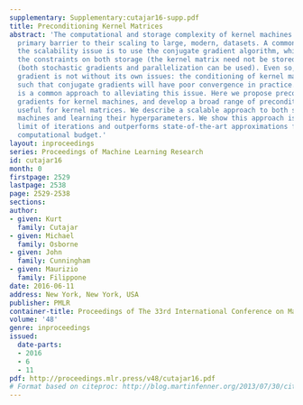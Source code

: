```yaml
---
supplementary: Supplementary:cutajar16-supp.pdf
title: Preconditioning Kernel Matrices
abstract: 'The computational and storage complexity of kernel machines presents the
  primary barrier to their scaling to large, modern, datasets. A common way to tackle
  the scalability issue is to use the conjugate gradient algorithm, which relieves
  the constraints on both storage (the kernel matrix need not be stored) and computation
  (both stochastic gradients and parallelization can be used). Even so, conjugate
  gradient is not without its own issues: the conditioning of kernel matrices is often
  such that conjugate gradients will have poor convergence in practice. Preconditioning
  is a common approach to alleviating this issue. Here we propose preconditioned conjugate
  gradients for kernel machines, and develop a broad range of preconditioners particularly
  useful for kernel matrices. We describe a scalable approach to both solving kernel
  machines and learning their hyperparameters. We show this approach is exact in the
  limit of iterations and outperforms state-of-the-art approximations for a given
  computational budget.'
layout: inproceedings
series: Proceedings of Machine Learning Research
id: cutajar16
month: 0
firstpage: 2529
lastpage: 2538
page: 2529-2538
sections: 
author:
- given: Kurt
  family: Cutajar
- given: Michael
  family: Osborne
- given: John
  family: Cunningham
- given: Maurizio
  family: Filippone
date: 2016-06-11
address: New York, New York, USA
publisher: PMLR
container-title: Proceedings of The 33rd International Conference on Machine Learning
volume: '48'
genre: inproceedings
issued:
  date-parts:
  - 2016
  - 6
  - 11
pdf: http://proceedings.mlr.press/v48/cutajar16.pdf
# Format based on citeproc: http://blog.martinfenner.org/2013/07/30/citeproc-yaml-for-bibliographies/
---
```

